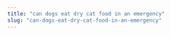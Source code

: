 ```yaml
---
title: "can dogs eat dry cat food in an emergency"
slug: "can-dogs-eat-dry-cat-food-in-an-emergency"
---
```


